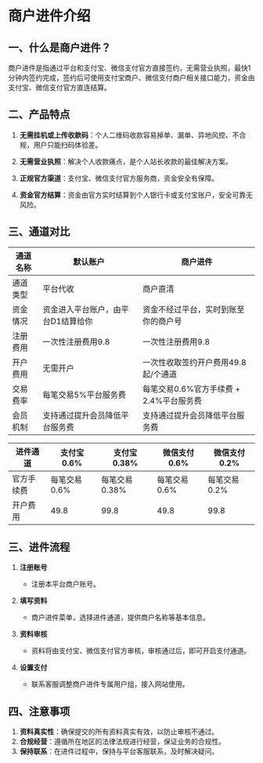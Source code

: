# 商户进件介绍

## 一、什么是商户进件？

商户进件是指通过平台和支付宝、微信支付官方直接签约，无需营业执照，最快1分钟内签约完成，签约后可使用支付宝商户、微信支付商户相关接口能力，资金由支付宝、微信支付官方直连结算。

## 二、产品特点

1. **无需挂机或上传收款码**：个人二维码收款容易掉单、漏单、异地风控、不合规，用户只能扫码体验差。

2. **无需营业执照**：解决个人收款痛点，是个人站长收款的最佳解决方案。

3. **正规官方渠道**：支付宝、微信支付官方服务商，资金安全有保障。

4. **资金官方结算**：资金由官方实时结算到个人银行卡或支付宝账户，安全可靠无风险。

## 三、通道对比

| 通道名称 | 默认账户 | 商户进件 |
|-------|-------|-------|
| 通道类型 | 平台代收 | 商户直清 |
| 资金情况 | 资金进入平台账户，由平台D1结算给你 | 资金不经过平台，实时到账至你的商户号 |
| 注册费用 | 一次性注册费用9.8 | 一次性注册费用9.8 |
| 开户费用 | 无需开户 | 一次性收取签约开户费用49.8起/个通道 |
| 交易费率 | 每笔交易5%平台服务费 | 每笔交易0.6%官方手续费 + 2.4%平台服务费 |
| 会员机制 | 支持通过提升会员降低平台服务费 | 支持通过提升会员降低平台服务费 |

| 进件通道 | 支付宝0.6% | 支付宝0.38% | 微信支付0.6% | 微信支付0.2% |
|-------|-------|-------|-------|-------|
| 官方手续费 | 每笔交易0.6% | 每笔交易0.38% | 每笔交易0.6% | 每笔交易0.2% |
| 开户费用 | 49.8 | 99.8 | 49.8 | 99.8 |

## 三、进件流程

1. **注册账号**
   - 注册本平台商户账号。

2. **填写资料**
   - 商户进件菜单，选择进件通道，提供商户名称等基本信息。

3. **资料审核**
   - 资料将由支付宝、微信支付官方审核，审核通过后，即可开启支付通道。

5. **设置支付**
   - 联系客服调整商户进件专属用户组，接入网站使用。

## 四、注意事项

1. **资料真实性**：确保提交的所有资料真实有效，以防止审核不通过。
2. **合规经营**：遵循所在地区的法律法规进行经营，保证业务的合规性。
3. **保持联系**：在进件过程中，保持与平台客服联系，及时解决疑问。
